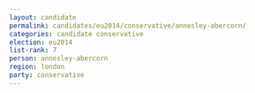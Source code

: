 ```yaml
---
layout: candidate
permalink: candidates/eu2014/conservative/annesley-abercorn/
categories: candidate conservative
election: eu2014
list-rank: 7
person: annesley-abercorn
region: london
party: conservative
---
```

